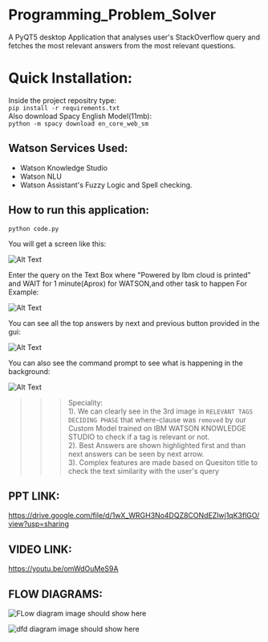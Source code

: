 # Programming_Problem_Solver
A PyQT5 desktop Application that analyses user's StackOverflow query and fetches the most relevant answers from the most relevant questions.

# Quick Installation:
Inside the project repositry type:\
`pip install -r requirements.txt`\
Also download Spacy English Model(11mb):\
`python -m spacy download en_core_web_sm`

## Watson Services Used:  
* Watson Knowledge Studio  
* Watson NLU  
* Watson Assistant's Fuzzy Logic and Spell checking.  

## How to run this application:
```python code.py```

You will get a screen like this:

![Alt Text](images/Capture1.PNG)

Enter the query on the Text Box where "Powered by Ibm cloud is printed" and WAIT for 1 minute(Aprox) for WATSON,and other task to happen
For Example:

![Alt Text](images/Capture2.PNG)

You can see all the top answers by next and previous button provided in the gui:

![Alt Text](images/Capture4.png)

You can also see the command prompt to see what is happening in the background:

![Alt Text](images/Capture3.PNG)


>>> Speciality:  
1). We can clearly see in the 3rd image in ```RELEVANT TAGS DECIDING PHASE``` that where-clause was ```removed``` by our Custom Model trained on IBM WATSON KNOWLEDGE STUDIO to check if a tag is relevant or not.  
2). Best Answers are shown highlighted  first and than next answers can be seen by next arrow.  
3). Complex features are made based on Quesiton title to check the text similarity with the user's query  

## PPT LINK:  
https://drive.google.com/file/d/1wX_WRGH3No4DQZ8CONdEZlwj1qK3flGO/view?usp=sharing

## VIDEO LINK:
https://youtu.be/omWdOuMeS9A

## FLOW DIAGRAMS:  
![FLow diagram image should show here](flow_diagram.jpg)

![dfd diagram image should show here](dfd_diagram.png)

